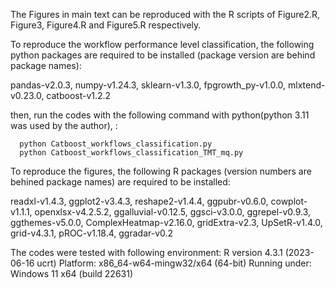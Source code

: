 The Figures in main text can be reproduced with the R scripts of Figure2.R, Figure3, Figure4.R and Figure5.R respectively.

To reproduce the workflow performance level classification, the following python packages are required to be installed (package version are behind package names):

   pandas-v2.0.3, numpy-v1.24.3, sklearn-v1.3.0, fpgrowth_py-v1.0.0, mlxtend-v0.23.0, catboost-v1.2.2
   
   then, run the codes with the following command with python(python 3.11 was used by the author), :
     
	  python Catboost_workflows_classification.py
	  python Catboost_workflows_classification_TMT_mq.py

To reproduce the figures, the following R packages (version numbers are behined package names) are required to be installed:
   
   readxl-v1.4.3, ggplot2-v3.4.3, reshape2-v1.4.4, ggpubr-v0.6.0, cowplot-v1.1.1, openxlsx-v4.2.5.2, ggalluvial-v0.12.5, ggsci-v3.0.0,
   ggrepel-v0.9.3, ggthemes-v5.0.0, ComplexHeatmap-v2.16.0, gridExtra-v2.3, UpSetR-v1.4.0, grid-v4.3.1, pROC-v1.18.4, ggradar-v0.2
   
   
 The codes were tested with following environment:
 R version 4.3.1 (2023-06-16 ucrt)
 Platform: x86_64-w64-mingw32/x64 (64-bit)
 Running under: Windows 11 x64 (build 22631)


